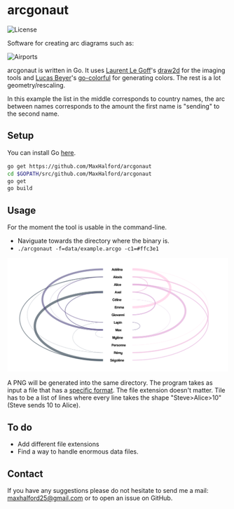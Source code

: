 # arcgonaut

![License](http://img.shields.io/:license-mit-blue.svg)

Software for creating arc diagrams such as:

![Airports](examples/airports.png)

arcgonaut is written in Go. It uses [Laurent Le Goff](https://github.com/llgcode)'s [draw2d](https://github.com/llgcode/draw2d) for the imaging tools and [Lucas Beyer](https://github.com/lucasb-eyer)'s [go-colorful](https://github.com/lucasb-eyer/go-colorful) for generating colors. The rest is a lot geometry/rescaling.

In this example the list in the middle corresponds to country names, the arc between names corresponds to the amount the first name is "sending" to the second name.

## Setup

You can install Go [here](https://golang.org/doc/install).

```sh
go get https://github.com/MaxHalford/arcgonaut
cd $GOPATH/src/github.com/MaxHalford/arcgonaut
go get
go build
```

## Usage

For the moment the tool is usable in the command-line.

- Naviguate towards the directory where the binary is.
- ``./arcgonaut -f=data/example.arcgo -c1=#ffc3e1``

![Example](examples/simple.png)

A PNG will be generated into the same directory. The program takes as input a file that has a [specific format](examples/data/simple.arcgo). The file extension doesn't matter. Tile has to be a list of lines where every line takes the shape "Steve>Alice>10" (Steve sends 10 to Alice).

## To do

- Add different file extensions
- Find a way to handle enormous data files.

## Contact

If you have any suggestions please do not hesitate to send me a mail: <maxhalford25@gmail.com> or to open an issue on GitHub.
